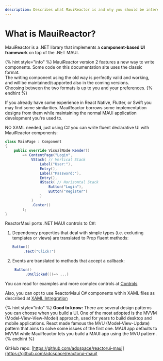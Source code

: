 ```yaml
---
description: Describes what MauiReactor is and why you should be interested
---
```


# What is MauiReactor?

MauiReactor is a .NET library that implements a **component-based UI framework** on top of the .NET MAUI.

{% hint style="info" %}
MauiReactor version 2 features a new way to write components.  Some code on this documentation site uses the classic format.\
The writing component using the old way is perfectly valid and working, and will be maintained/supported also in the coming versions.\
Choosing between the two formats is up to you and your preferences.
{% endhint %}

If you already have some experience in React Native, Flutter, or Swift you may find some similarities. MauiReactor borrows some implementation designs from them while maintaining the normal MAUI application development you're used to.

NO XAML needed, just using C# you can write fluent declarative UI with MauiReactor components:

```csharp
class MainPage : Component
{
    public override VisualNode Render()
        => ContentPage("Login",
            VStack( // Vertical Stack
                Label("User:"),
                Entry(),
                Label("Password:"),
                Entry(),
                HStack( // Horizontal Stack
                    Button("Login"),
                    Button("Register")
                )
            )
            .Center()
        );
}
```

ReactorMaui ports .NET MAUI controls to C#:

1.  Dependency properties that deal with simple types (i.e. excluding templates or views) are translated to Prop fluent methods:

    ```csharp
    Button()
         .Text("Click!")
    ```
2.  Events are translated to methods that accept a callback:

    ```csharp
     Button()
          .OnClicked(()=> ...)
    ```

You can read for examples and more complex controls at [Controls](https://adospace.gitbook.io/mauireactor/components/controls)

Also, you can opt to use ReactorMaui C# components within XAML files as described at [XAML Intregration](https://adospace.gitbook.io/mauireactor/components/xaml-integration)

{% hint style="info" %}
**Good to know:** There are several design patterns you can choose when you build a UI. One of the most adopted is the MVVM (Model-View-View-Model) approach, used for years to build desktop and mobile applications. React made famous the MVU (Model-View-Update) pattern that aims to solve some issues of the first one. MAUI app defaults to MVVM while MauiReactor lets you build a MAUI app using the MVU pattern.
{% endhint %}

GitHub repo: [https://github.com/adospace/reactorui-maui](https://github.com/adospace/reactorui-maui)
